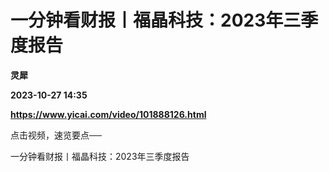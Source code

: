 # 一分钟看财报丨福晶科技：2023年三季度报告
**灵犀**

**2023-10-27 14:35**

**https://www.yicai.com/video/101888126.html**

点击视频，速览要点──

一分钟看财报丨福晶科技：2023年三季度报告
